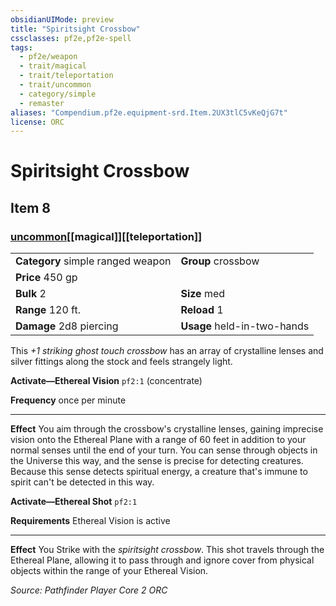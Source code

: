 ```yaml
---
obsidianUIMode: preview
title: "Spiritsight Crossbow"
cssclasses: pf2e,pf2e-spell
tags:
  - pf2e/weapon
  - trait/magical
  - trait/teleportation
  - trait/uncommon
  - category/simple
  - remaster
aliases: "Compendium.pf2e.equipment-srd.Item.2UX3tlC5vKeQjG7t"
license: ORC
---
```

# Spiritsight Crossbow
## Item 8
### [uncommon](uncommon "Uncommon Rarity Trait")[[magical]][[teleportation]]

|  |  |
| -- | -- |
| **Category** simple ranged weapon | **Group** crossbow |
| **Price** 450 gp |  |
| **Bulk** 2 | **Size** med |
|**Range** 120 ft.| **Reload** 1|
| **Damage** 2d8 piercing  | **Usage** held-in-two-hands |



This _+1 striking ghost touch crossbow_ has an array of crystalline lenses and silver fittings along the stock and feels strangely light.

**Activate—Ethereal Vision** `pf2:1` (concentrate)

**Frequency** once per minute

* * *

**Effect** You aim through the crossbow's crystalline lenses, gaining imprecise vision onto the Ethereal Plane with a range of 60 feet in addition to your normal senses until the end of your turn. You can sense through objects in the Universe this way, and the sense is precise for detecting creatures. Because this sense detects spiritual energy, a creature that's immune to spirit can't be detected in this way.

**Activate—Ethereal Shot** `pf2:1`

**Requirements** Ethereal Vision is active

* * *

**Effect** You Strike with the _spiritsight crossbow_. This shot travels through the Ethereal Plane, allowing it to pass through and ignore cover from physical objects within the range of your Ethereal Vision.

*Source: Pathfinder Player Core 2*
*ORC*